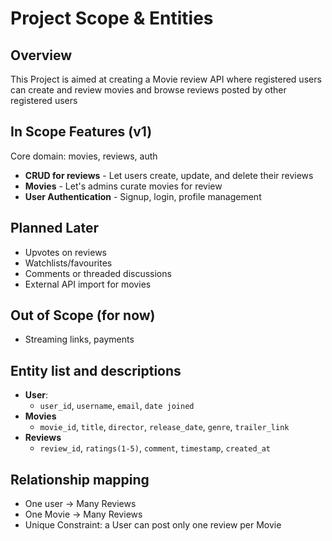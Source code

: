 # Project Scope & Entities
## Overview
This Project is aimed at creating a Movie review API where registered users can create and review movies and browse reviews posted by other registered users
## In Scope Features (v1)
Core domain: movies, reviews, auth
- **CRUD for reviews** - Let users create, update, and delete their reviews 
- **Movies** - Let's admins curate movies for review 
- **User Authentication** - Signup, login, profile management
## Planned Later
- Upvotes on reviews
- Watchlists/favourites
- Comments or threaded discussions
- External API import for movies
## Out of Scope (for now)
- Streaming links, payments
## Entity list and descriptions
- **User**:
  - `user_id`, `username`, `email`, `date joined` 
- **Movies**
  - `movie_id`, `title`, `director`, `release_date`, `genre`, `trailer_link`
- **Reviews**
  - `review_id`, `ratings(1-5)`, `comment`, `timestamp`, `created_at`
## Relationship mapping
- One user → Many Reviews
- One Movie → Many Reviews
- Unique Constraint: a User can post only one review per Movie
